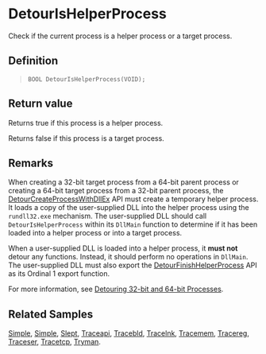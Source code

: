 DetourIsHelperProcess
=====================

Check if the current process is a helper process or a target process.

Definition
----------

>     BOOL DetourIsHelperProcess(VOID);

Return value
------------

Returns true if this process is a helper process.

Returns false if this process is a target process.

Remarks
-------

When creating a 32-bit target process from a 64-bit parent process or
creating a 64-bit target process from a 32-bit parent process, the
[DetourCreateProcessWithDllEx](DetourCreateProcessWithDllEx.md) API
must create a temporary helper process. It loads a copy of the
user-supplied DLL into the helper process using the `rundll32.exe`
mechanism. The user-supplied DLL should call `DetourIsHelperProcess`
within its `DllMain` function to determine if it has been loaded into a
helper process or into a target process.

When a user-supplied DLL is loaded into a helper process, it **must
not** detour any functions. Instead, it should perform no operations in
`DllMain`. The user-supplied DLL must also export the
[DetourFinishHelperProcess](DetourFinishHelperProcess.md) API as
its Ordinal 1 export function.

For more information, see [Detouring 32-bit and 64-bit
Processes](OverviewHelpers.md).

Related Samples
---------------

[Simple](SampleFindFunc.md), [Simple](SampleSimple.md),
[Slept](SampleSlept.md), [Traceapi](SampleTraceapi.md),
[Tracebld](SampleTracebld.md), [Tracelnk](SampleTracelnk.md),
[Tracemem](SampleTracemem.md), [Tracereg](SampleTracereg.md),
[Traceser](SampleTraceser.md), [Tracetcp](SampleTracetcp.md),
[Tryman](SampleTryman.md).
